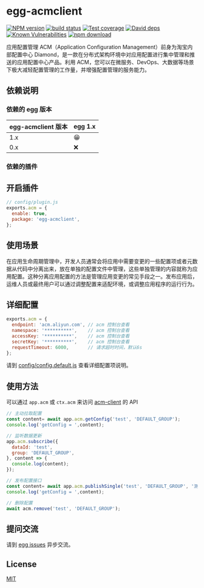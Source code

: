 # egg-acmclient

[![NPM version][npm-image]][npm-url]
[![build status][travis-image]][travis-url]
[![Test coverage][codecov-image]][codecov-url]
[![David deps][david-image]][david-url]
[![Known Vulnerabilities][snyk-image]][snyk-url]
[![npm download][download-image]][download-url]

[npm-image]: https://img.shields.io/npm/v/egg-acmclient.svg?style=flat-square
[npm-url]: https://npmjs.org/package/egg-acmclient
[travis-image]: https://img.shields.io/travis/eggjs/egg-acmclient.svg?style=flat-square
[travis-url]: https://travis-ci.org/eggjs/egg-acmclient
[codecov-image]: https://img.shields.io/codecov/c/github/eggjs/egg-acmclient.svg?style=flat-square
[codecov-url]: https://codecov.io/github/eggjs/egg-acmclient?branch=master
[david-image]: https://img.shields.io/david/eggjs/egg-acmclient.svg?style=flat-square
[david-url]: https://david-dm.org/eggjs/egg-acmclient
[snyk-image]: https://snyk.io/test/npm/egg-acmclient/badge.svg?style=flat-square
[snyk-url]: https://snyk.io/test/npm/egg-acmclient
[download-image]: https://img.shields.io/npm/dm/egg-acmclient.svg?style=flat-square
[download-url]: https://npmjs.org/package/egg-acmclient

应用配置管理 ACM（Application Configuration Management）前身为淘宝内部配置中心 Diamond，是一款在分布式架构环境中对应用配置进行集中管理和推送的应用配置中心产品。利用 ACM，您可以在微服务、DevOps、大数据等场景下极大减轻配置管理的工作量，并增强配置管理的服务能力。

## 依赖说明

### 依赖的 egg 版本

egg-acmclient 版本 | egg 1.x
--- | ---
1.x | 😁
0.x | ❌

### 依赖的插件
<!--

如果有依赖其它插件，请在这里特别说明。如

- security
- multipart

-->

## 开启插件

```js
// config/plugin.js
exports.acm = {
  enable: true,
  package: 'egg-acmclient',
};
```

## 使用场景

在应用生命周期管理中，开发人员通常会将应用中需要变更的一些配置项或者元数据从代码中分离出来，放在单独的配置文件中管理，这些单独管理的内容就称为应用配置。这种分离应用配置的方法是管理应用变更的常见手段之一。发布应用后，运维人员或最终用户可以通过调整配置来适配环境，或调整应用程序的运行行为。

## 详细配置

```js
exports.acm = {
  endpoint: 'acm.aliyun.com', // acm 控制台查看
  namespace: '**********',    // acm 控制台查看
  accessKey: '**********',    // acm 控制台查看
  secretKey: '**********',    // acm 控制台查看
  requestTimeout: 6000,       // 请求超时时间，默认6s
};
```

请到 [config/config.default.js](config/config.default.js) 查看详细配置项说明。

## 使用方法

可以通过 `app.acm` 或 `ctx.acm` 来访问 [acm-client](https://github.com/acm-group/acm-sdk-nodejs#api) 的 API
```js
// 主动拉取配置
const content= await app.acm.getConfig('test', 'DEFAULT_GROUP');
console.log('getConfig = ',content);

// 监听数据更新
app.acm.subscribe({
  dataId: 'test',
  group: 'DEFAULT_GROUP',
}, content => {
  console.log(content);
});

// 发布配置接口
const content= await app.acm.publishSingle('test', 'DEFAULT_GROUP', '测试');
console.log('getConfig = ',content);

// 删除配置
await acm.remove('test', 'DEFAULT_GROUP');
```

## 提问交流

请到 [egg issues](https://github.com/eggjs/egg/issues) 异步交流。

## License

[MIT](LICENSE)
